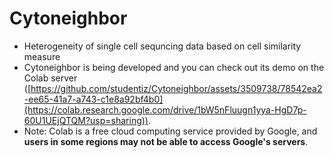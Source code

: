 # Cytoneighbor
* Heterogeneity of single cell sequncing data based on cell similarity measure
* Cytoneighbor is being developed and you can check out its demo on the Colab server ([https://github.com/studentiz/Cytoneighbor/assets/3509738/78542ea2-ee65-41a7-a743-c1e8a92bf4b0](https://colab.research.google.com/drive/1bW5nFluugn1yya-HgD7p-60U1UEjQTQM?usp=sharing)). 
* Note: Colab is a free cloud computing service provided by Google, and **users in some regions may not be able to access Google's servers**.
